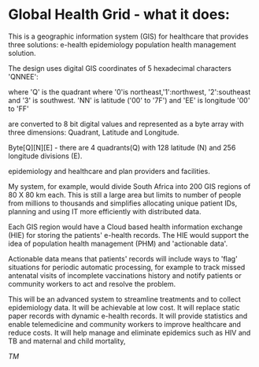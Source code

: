 # Global Health Grid - what it does: #

This is a geographic information system (GIS) for healthcare that provides three solutions: 
e-health
epidemiology
population health management solution.


 
 
The design uses digital GIS coordinates of 5 hexadecimal characters 'QNNEE':

where 'Q' is the quadrant where '0'is northeast,'1':northwest, '2':southeast and '3' is southwest.
'NN' is latitude ('00' to '7F') and 'EE' is longitude '00' to 'FF'

 are converted to 8 bit digital values and represented as a byte array with three dimensions: Quadrant, Latitude and Longitude. 

Byte[Q][N][E] - there are 4 quadrants(Q) with 128 latitude (N) and 256 longitude divisions (E). 



 
epidemiology and healthcare and plan providers and facilities. 

My system, for example, would divide South Africa into 200 GIS regions of 80 X 80 km each. This is still a large area but limits to number of people from millions to thousands and simplifies allocating unique patient IDs, planning and using IT more efficiently with distributed data.

Each GIS region would have a Cloud based health information exchange (HIE) for storing the patients' e-health records. The HIE would support the idea of population health management (PHM) and 'actionable data'.

 Actionable data means that patients' records will include ways to 'flag' situations for periodic automatic processing, for example to track missed antenatal visits of incomplete vaccinations history and notify patients or community workers to act and resolve the problem.

This will be an advanced system to streamline treatments and to collect epidemiology data. It will be achievable at low cost. It will replace static paper records with dynamic e-health records. It will provide statistics and enable telemedicine and community workers to improve healthcare and reduce costs. It will help manage and eliminate epidemics such as HIV and TB and maternal and child mortality,

*TM*

 